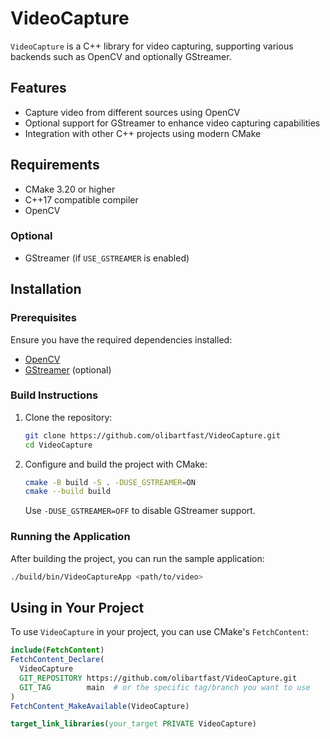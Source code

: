 # VideoCapture

`VideoCapture` is a C++ library for video capturing, supporting various backends such as OpenCV and optionally GStreamer.

## Features

- Capture video from different sources using OpenCV
- Optional support for GStreamer to enhance video capturing capabilities
- Integration with other C++ projects using modern CMake

## Requirements

- CMake 3.20 or higher
- C++17 compatible compiler
- OpenCV

### Optional

- GStreamer (if `USE_GSTREAMER` is enabled)

## Installation

### Prerequisites

Ensure you have the required dependencies installed:

- [OpenCV](https://opencv.org/)
- [GStreamer](https://gstreamer.freedesktop.org/) (optional)

### Build Instructions

1. Clone the repository:

    ```bash
    git clone https://github.com/olibartfast/VideoCapture.git
    cd VideoCapture
    ```

2. Configure and build the project with CMake:

    ```bash
    cmake -B build -S . -DUSE_GSTREAMER=ON
    cmake --build build
    ```

   Use `-DUSE_GSTREAMER=OFF` to disable GStreamer support.

### Running the Application

After building the project, you can run the sample application:

```bash
./build/bin/VideoCaptureApp <path/to/video>
```

## Using in Your Project

To use `VideoCapture` in your project, you can use CMake's `FetchContent`:

```cmake
include(FetchContent)
FetchContent_Declare(
  VideoCapture
  GIT_REPOSITORY https://github.com/olibartfast/VideoCapture.git
  GIT_TAG        main  # or the specific tag/branch you want to use
)
FetchContent_MakeAvailable(VideoCapture)

target_link_libraries(your_target PRIVATE VideoCapture)
```

